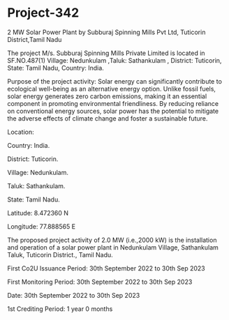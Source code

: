 # Project-342
2 MW Solar Power Plant by Subburaj Spinning Mills Pvt Ltd, Tuticorin District,Tamil Nadu

The project M/s. Subburaj Spinning Mills Private Limited is located in SF.NO.487(1) Village:
Nedunkulam ,Taluk: Sathankulam , District: Tuticorin, State: Tamil Nadu, Country: India.

Purpose of the project activity:
Solar energy can significantly contribute to ecological well-being as an alternative energy option.
Unlike fossil fuels, solar energy generates zero carbon emissions, making it an essential component
in promoting environmental friendliness. By reducing reliance on conventional energy sources, solar
power has the potential to mitigate the adverse effects of climate change and foster a sustainable
future.

Location:

Country: India.

District: Tuticorin.

Village: Nedunkulam.

Taluk: Sathankulam.

State: Tamil Nadu.

Latitude: 8.472360 N

Longitude: 77.888565 E

The proposed project activity of 2.0 MW (i.e.,2000 kW) is the installation and operation of a solar
power plant in Nedunkulam Village, Sathankulam Taluk, Tuticorin District., Tamil Nadu.

First Co2U Issuance Period: 30th September 2022 to 30th Sep 2023

First Monitoring Period: 30th September 2022 to 30th Sep 2023

Date: 30th September 2022 to 30th Sep 2023

1st Crediting Period: 1 year 0 months

